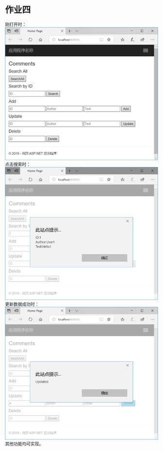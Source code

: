 # 作业四
刚打开时：  
![image](https://github.com/3017218159/homework4/blob/master/1.png)  
点击搜索时：  
![image](https://github.com/3017218159/homework4/blob/master/2.png)  
更新数据成功时：  
![image](https://github.com/3017218159/homework4/blob/master/3.png)  
其他功能均可实现。
